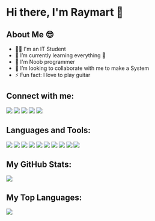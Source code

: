 # **Hi there, I'm Raymart** 👋


## **About Me** 😎
- 👨‍🎓 I'm an IT Student
- 🌱 I’m currently learning everything 🤣
- 🔰 I'm Noob programmer
- 👯 I’m looking to collaborate with me to make a System
- ⚡ Fun fact: I love to play guitar 

## **Connect with me**:
[![](https://img.shields.io/badge/Facebook-1877F2?style=for-the-badge&logo=facebook&logoColor=white)](https://www.facebook.com/Q77Ga)
[![](https://img.shields.io/badge/Instagram-E4405F?style=for-the-badge&logo=instagram&logoColor=white)](https://www.instagram.com/rymrtpgg)
[![](https://img.shields.io/badge/Twitter-1DA1F2?style=for-the-badge&logo=twitter&logoColor=white)](https://www.twitter.com/rymrtpgg)
[![](https://img.shields.io/badge/GitHub-100000?style=for-the-badge&logo=github&logoColor=white)](https://www.github.com/rymrtpgg)
[![](https://img.shields.io/badge/GitLab-330F63?style=for-the-badge&logo=gitlab&logoColor=white)](https://www.gitlab.com/rymrtpgg)

## **Languages and Tools**:
![](https://img.shields.io/badge/HTML5-E34F26?style=for-the-badge&logo=html5&logoColor=white)
![](https://img.shields.io/badge/CSS3-1572B6?style=for-the-badge&logo=css3&logoColor=white)
![](	https://img.shields.io/badge/JavaScript-F7DF1E?style=for-the-badge&logo=javascript&logoColor=black)
![](		https://img.shields.io/badge/C%2B%2B-00599C?style=for-the-badge&logo=c%2B%2B&logoColor=white)
![](		https://img.shields.io/badge/PHP-777BB4?style=for-the-badge&logo=php&logoColor=white)
![](https://img.shields.io/badge/Bootstrap-563D7C?style=for-the-badge&logo=bootstrap&logoColor=white)
![](	https://img.shields.io/badge/Windows-0078D6?style=for-the-badge&logo=windows&logoColor=white)
![](	https://img.shields.io/badge/Ubuntu-E95420?style=for-the-badge&logo=ubuntu&logoColor=white)
![](	https://img.shields.io/badge/Linux_Mint-87CF3E?style=for-the-badge&logo=linux-mint&logoColor=white)
![](	https://img.shields.io/badge/Tails%20-56347C?&style=for-the-badge&logo=tails&logoColor=white)



## **My GitHub Stats**:
<img src="https://github-readme-stats.vercel.app/api?username=rymrtpgg&theme=blue-green">

## **My Top Languages**:
<img src="https://github-readme-stats.vercel.app/api/top-langs/?username=rymrtpgg&theme=blue-green">

